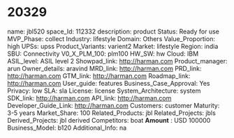 # 20329
name: jbl520
space_Id: 112332
description: product
Status: Ready for use
MVP_Phase: collect
Industry: lifestyle
Domain: Others 
Value_Proportion: high
UPSs: upss
Product_Variants: varient2
Market: lifestyle
Region: india
SBU: Connectivity
V0_X_PLM_100: plm100
HW_SW: hw
Cloud: IBM
ASIL_level: ASIL level 2
Showpad_link: http://harman.com
Product_manager: arun
Owner_details: aravind
MRD_link: http://harman.com
PRD_link: http://harman.com
GTM_link: http://harman.com
Roadmap_link: http://harman.com
User_guide: features
Business_Case_Approval: Yes
Privacy: low
SLA: sla
License: license
System_Architecture: system
SDK_link: http://harman.com
API_link: http://harman.com
Developer_Guide_Link: http://harman.com
Customers: customer
Maturity: 3-5 years
Market_Share: 100
Related_Products: jbl
Related_Projects: jbls 
Derived_Projects: jbl derived
Competitors: boat
**Amount** : USD
 100000
Business_Model: b120
Additional_Info: na